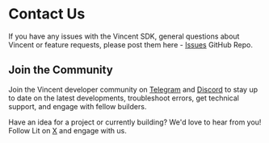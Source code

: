 # Contact Us

If you have any issues with the Vincent SDK, general questions about Vincent or feature requests, please post them here - [Issues](https://github.com/LIT-Protocol/Vincent/issues) GitHub Repo.

## Join the Community

Join the Vincent developer community on [Telegram](https://t.me/c/2038294753/3289) and [Discord](https://discord.com/invite/nm9aBG8z9w) to stay up to date on the latest developments, troubleshoot errors, get technical support, and engage with fellow builders. 

Have an idea for a project or currently building? We'd love to hear from you! Follow Lit on [X](https://x.com/LitProtocol) and engage with us.

